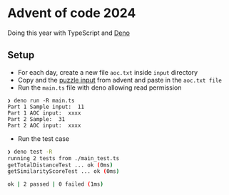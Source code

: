 # Advent of code 2024

Doing this year with TypeScript and [Deno](https://deno.com/blog/advent-of-code-2024)

## Setup
- For each day, create a new file `aoc.txt` inside `input` directory
- Copy and the [puzzle input](https://adventofcode.com/2024/day/1/input) from advent and paste in the `aoc.txt file`
- Run the `main.ts` file with deno allowing read permission
```shell
❯ deno run -R main.ts
Part 1 Sample input:  11
Part 1 AOC input:  xxxx
Part 2 Sample:  31
Part 2 AOC input:  xxxx
```
- Run the test case
```sh
❯ deno test -R
running 2 tests from ./main_test.ts
getTotalDistanceTest ... ok (0ms)
getSimilarityScoreTest ... ok (0ms)

ok | 2 passed | 0 failed (1ms)
```